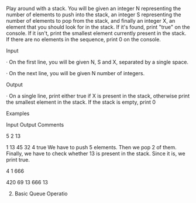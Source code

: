 Play around with a stack. You will be given an integer N representing the number of elements to push into the stack, an integer S representing the number of elements to pop from the stack, and finally an integer X, an element that you should look for in the stack. If it's found, print "true" on the console. If it isn't, print the smallest element currently present in the stack. If there are no elements in the sequence, print 0 on the console.

Input

· On the first line, you will be given N, S and X, separated by a single space.

· On the next line, you will be given N number of integers.

Output

· On a single line, print either true if X is present in the stack, otherwise print the smallest element in the stack. If the stack is empty, print 0

Examples

Input Output Comments

5 2 13

1 13 45 32 4 true We have to push 5 elements. Then we pop 2 of them. Finally, we have to check whether 13 is present in the stack. Since it is, we print true.

4 1 666

420 69 13 666 13

2. Basic Queue Operatio
